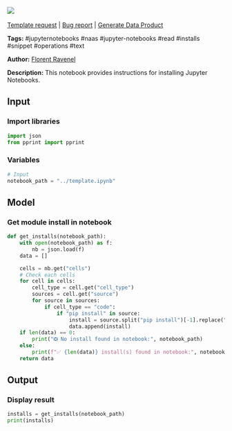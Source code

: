 <a href="https://app.naas.ai/user-redirect/naas/downloader?url=https://raw.githubusercontent.com/jupyter-naas/awesome-notebooks/master/Jupyter%20Notebooks/Jupyter_Notebooks_Get_installs.ipynb" target="_parent"><img src="https://naasai-public.s3.eu-west-3.amazonaws.com/open_in_naas.svg"/></a><br><br><a href="https://github.com/jupyter-naas/awesome-notebooks/issues/new?assignees=&labels=&template=template-request.md&title=Tool+-+Action+of+the+notebook+">Template request</a> | <a href="https://github.com/jupyter-naas/awesome-notebooks/issues/new?assignees=&labels=bug&template=bug_report.md&title=Jupyter+Notebooks+-+Get+installs:+Error+short+description">Bug report</a> | <a href="https://app.naas.ai/user-redirect/naas/downloader?url=https://raw.githubusercontent.com/jupyter-naas/awesome-notebooks/master/Naas/Naas_Start_data_product.ipynb" target="_parent">Generate Data Product</a>

**Tags:** #jupyternotebooks #naas #jupyter-notebooks #read #installs #snippet #operations #text

**Author:** [Florent Ravenel](https://www.linkedin.com/in/florent-ravenel/)

**Description:** This notebook provides instructions for installing Jupyter Notebooks.

## Input

### Import libraries


```python
import json
from pprint import pprint
```

### Variables


```python
# Input
notebook_path = "../template.ipynb"
```

## Model

### Get module install in notebook


```python
def get_installs(notebook_path):
    with open(notebook_path) as f:
        nb = json.load(f)
    data = []

    cells = nb.get("cells")
    # Check each cells
    for cell in cells:
        cell_type = cell.get("cell_type")
        sources = cell.get("source")
        for source in sources:
            if cell_type == "code":
                if "pip install" in source:
                    install = source.split("pip install")[-1].replace("\n", "").strip()
                    data.append(install)
    if len(data) == 0:
        print("❎ No install found in notebook:", notebook_path)
    else:
        print(f"✅ {len(data)} install(s) found in notebook:", notebook_path)
    return data
```

## Output

### Display result


```python
installs = get_installs(notebook_path)
print(installs)
```


```python

```
